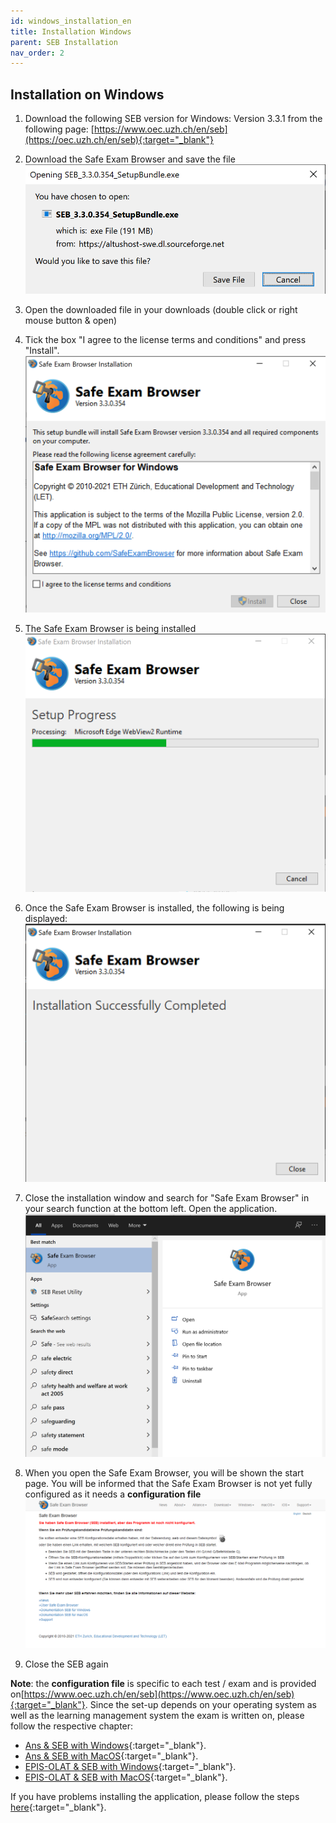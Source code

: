 ```yaml
---
id: windows_installation_en
title: Installation Windows
parent: SEB Installation
nav_order: 2
---
```


## Installation on Windows

1. Download the following SEB version for Windows:
Version 3.3.1 from the following page: [https://www.oec.uzh.ch/en/seb](https://oec.uzh.ch/en/seb){:target="_blank"}

1. Download the Safe Exam Browser and save the file
[![Windows-Download-2](assets/download-windows-step2.png)](assets/download-windows-step2.png)

1. Open the downloaded file in your downloads (double click or right mouse button & open)

1. Tick the box "I agree to the license terms and conditions" and press "Install".
[![Windows-Download-4](assets/download-windows-step4.png)](assets/download-windows-step4.png)

1. The Safe Exam Browser is being installed
[![Windows-Download-5](assets/download-windows-step5.png)](assets/download-windows-step5.png)

1. Once the Safe Exam Browser is installed, the following is being displayed:
[![Windows-Download-6](assets/download-windows-step6.png)](assets/download-windows-step6.png)

1. Close the installation window and search for "Safe Exam Browser" in your search function at the bottom left. Open the application.
[![Windows-Download-7](assets/download-windows-step7.png)](assets/download-windows-step7.png)

1. When you open the Safe Exam Browser, you will be shown the start page. You will be informed that the Safe Exam Browser is not yet fully configured as it needs a **configuration file**
[![Windows-Download-8](assets/download-windows-step8.png)](assets/download-windows-step8.png)

1. Close the SEB again

**Note**: the **configuration file** is specific to each test / exam and is provided on[https://www.oec.uzh.ch/en/seb](https://www.oec.uzh.ch/en/seb){:target="_blank"}. Since the set-up depends on your operating system as well as the learning management system the exam is written on, please follow the respective chapter:
* [Ans & SEB with Windows](https://uzh-oec.github.io/seb-en/exam_seb_ans_win_en.html){:target="_blank"}.
* [Ans & SEB with MacOS](https://uzh-oec.github.io/seb-en/exam_seb_ans_mac_en.html){:target="_blank"}.
* [EPIS-OLAT & SEB with Windows](https://uzh-oec.github.io/seb-en/exam_seb_epis_win_en.html){:target="_blank"}.
* [EPIS-OLAT & SEB with MacOS](https://uzh-oec.github.io/seb-en/exam_seb_epis_mac_en.html){:target="_blank"}.

If you have problems installing the application, please follow the steps [here](https://uzh-oec.github.io/seb-en/installation_problems.html){:target="_blank"}.

